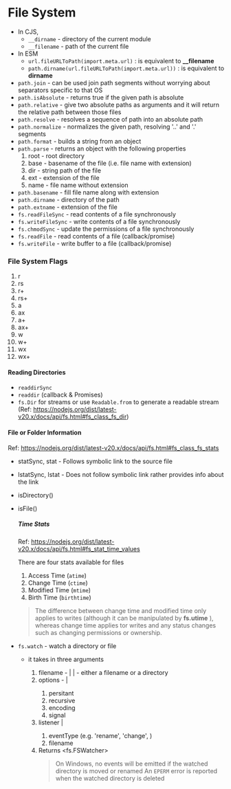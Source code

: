 # File System

- In CJS, 
  - `__dirname`  -  directory of the current module 
  - `__filename` - path of the current file 
- In ESM 
  - `url.fileURLToPath(import.meta.url)` : is equivalent to **__filename** 
  - `path.dirname(url.fileURLToPath(import.meta.url))` : is equivalent to **dirname**
- `path.join`  -  can be used join path segments without worrying about separators specific  to that OS
- `path.isAbsolute`  -  returns true if the given path is absolute
- `path.relative` -  give two absolute paths as arguments and it will return the relative path between those files
- `path.resolve` - resolves a sequence of path into an absolute path
- `path.normalize` -  normalizes the given  path, resolving '..' and '.' segments
- `path.format` - builds a string from an object
- `path.parse` - returns an object with the following properties
  1. root  - root directory
  2. base - basename of the file (i.e. file name with extension)
  3. dir - string path of the file
  4. ext - extension of the file
  5. name - file name without extension
- `path.basename` - fill file name along with extension
- `path.dirname` - directory of the path
- `path.extname` -  extension of the file
- `fs.readFileSync` - read contents of a file synchronously
- `fs.writeFileSync` - write contents of a file synchronously
- `fs.chmodSync` - update the permissions of a file synchronously
- `fs.readFile` - read contents of a file (callback/promise)
- `fs.writeFile` - write buffer to a file (callback/promise)

### File System Flags

1. r
2. rs
3. r+
4. rs+ 
5. a
6. ax
7. a+
8. ax+
9. w
10. w+
11. wx
12. wx+

#### Reading Directories

- `readdirSync`
- `readdir` (callback & Promises)
- `fs.Dir` for streams or use `Readable.from` to generate a readable stream (Ref: https://nodejs.org/dist/latest-v20.x/docs/api/fs.html#fs_class_fs_dir)

#### File or Folder Information

Ref: https://nodejs.org/dist/latest-v20.x/docs/api/fs.html#fs_class_fs_stats

- statSync, stat - Follows symbolic link to the source file

- lstatSync, lstat - Does not follow symbolic link rather provides info about the link

- isDirectory()

- isFile()

  

  ##### Time Stats

  Ref: https://nodejs.org/dist/latest-v20.x/docs/api/fs.html#fs_stat_time_values

  There are four stats available for files

  1. Access Time (`atime`)
  2. Change Time (`ctime`)
  3. Modified Time (`mtime`)
  4. Birth Time (`birthtime`)

  > The difference between change time and modified time only applies to writes (although it can be manipulated by **fs.utime** ), whereas change time applies tor writes and any status changes such as changing permissions or ownership.




- `fs.watch` - watch a directory or file

  - it takes in three arguments

    1. filename - <string> | <Buffer> | <URL> - either a filename or a directory
    2. options - <string> | <Object>
       1. persitant
       2. recursive
       3. encoding
       4. signal
    3. listener <Function> | <Undefined>
       1. eventType (e.g. 'rename', 'change', )
       2. filename
    4. Returns <fs.FSWatcher>

    > On Windows, no events will be emitted if the watched directory is moved or renamed An `EPERM` error is reported when the watched directory is deleted

    



